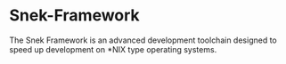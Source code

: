 # Snek-Framework
The Snek Framework is an advanced development toolchain designed to speed up development on *NIX type operating systems.
